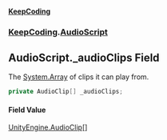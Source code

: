 #### [KeepCoding](index.md 'index')
### [KeepCoding](KeepCoding.md 'KeepCoding').[AudioScript](AudioScript.md 'KeepCoding.AudioScript')
## AudioScript._audioClips Field
The [System.Array](https://docs.microsoft.com/en-us/dotnet/api/System.Array 'System.Array') of clips it can play from.  
```csharp
private AudioClip[] _audioClips;
```
#### Field Value
[UnityEngine.AudioClip](https://docs.microsoft.com/en-us/dotnet/api/UnityEngine.AudioClip 'UnityEngine.AudioClip')[[]](https://docs.microsoft.com/en-us/dotnet/api/System.Array 'System.Array')
